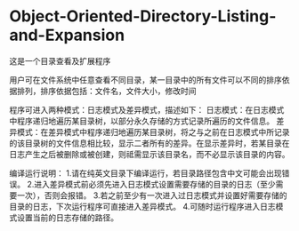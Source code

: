 # Object-Oriented-Directory-Listing-and-Expansion
这是一个目录查看及扩展程序

用户可在文件系统中任意查看不同目录，某一目录中的所有文件可以不同的排序依据排列，排序依据包括：文件名，文件大小，修改时间

程序可进入两种模式：日志模式及差异模式，描述如下：
日志模式：在日志模式中程序递归地遍历某目录树，以部分永久存储的方式记录所遍历的文件信息。
差异模式：在差异模式中程序递归地遍历某目录树，将之与之前在日志模式中所记录的该目录树的文件信息相比较，显示二者所有的差异。在显示差异时，若某目录在日志产生之后被删除或被创建，则祗需显示该目录名，而不必显示该目录的内容。

编译运行说明：
1.请在纯英文目录下编译运行，若目录路径包含中文可能会出现错误。
2.进入差异模式前必须先进入日志模式设置需要存储的目录的日志（至少需要一次），否则会报错。
3.若之前至少有一次进入过日志模式并设置好需要存储的目录的日志，下次运行程序可直接进入差异模式。
4.可随时运行程序进入日志模式设置当前的日志存储的路径。
